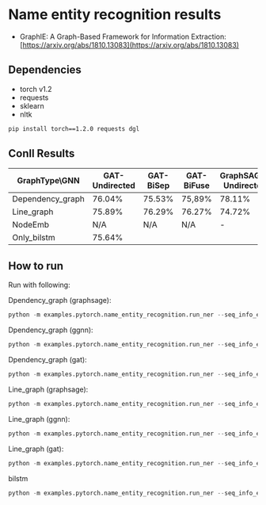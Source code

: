 Name entity recognition results
============


- GraphIE: A Graph-Based Framework for Information Extraction: [https://arxiv.org/abs/1810.13083](https://arxiv.org/abs/1810.13083)



Dependencies
------------
- torch v1.2
- requests
- sklearn
- nltk

```bash
pip install torch==1.2.0 requests dgl
```



Conll Results
-------

| GraphType\GNN  | GAT-Undirected   |  GAT-BiSep    | GAT-BiFuse   | GraphSAGE-Undirected   |  GraphSAGE-BiSep    | GraphSAGE-BiFuse   |  GGNN-Undirected   |  GGNN-BiSep    | GGNN-BiFuse   | 
| ------------- |  -------------| ------------- |  -------------|  ------------- | ------------- |  -------------| ------------- | -------------  | ------------- |  
| Dependency_graph     |76.04%|75.53%|75,89%|78.11%|77.53%  |77.55%|77.17%|77.05%|77.10%|
| Line_graph        |75.89% |76.29%|76.27%|74.72%|74.40%|73.10%|76.13%|73.20%|75.75%|
| NodeEmb | N/A  | N/A | N/A | - | - | -  |  | - |  - |
|Only_bilstm| 75.64%|






How to run
----------

Run with following:


Dpendency_graph (graphsage):
```python
python -m examples.pytorch.name_entity_recognition.run_ner --seq_info_encode_strategy bilstm  --graph_type dependency_graph --gpu 0 --init_hidden_size 400 --hidden_size 128 --drop 0.2 --lr 0.01 --batch_size 100 --gnn_type graphsage --direction_option undirected
```
Dpendency_graph (ggnn):
```python
python -m examples.pytorch.name_entity_recognition.run_ner --seq_info_encode_strategy bilstm  --graph_type dependency_graph --gpu 0 --init_hidden_size 400 --hidden_size 128 --drop 0.2 --lr 0.01 --batch_size 100 --gnn_type ggnn --direction_option undirected
```

Dpendency_graph (gat):
```python
python -m examples.pytorch.name_entity_recognition.run_ner --seq_info_encode_strategy bilstm  --graph_type dependency_graph --gpu 0 --init_hidden_size 400 --hidden_size 128 --drop 0.2 --lr 0.001 --batch_size 100 --gnn_type gat --direction_option undirected 
```

Line_graph (graphsage):
```python
python -m examples.pytorch.name_entity_recognition.run_ner --seq_info_encode_strategy bilstm  --graph_type line_graph --gpu 0 --init_hidden_size 400 --hidden_size 128 --drop 0.2 --lr 0.01 --batch_size 100 --gnn_type graphsage --direction_option undirected
```
Line_graph (ggnn):
```python
python -m examples.pytorch.name_entity_recognition.run_ner --seq_info_encode_strategy bilstm  --graph_type line_graph --gpu 0 --init_hidden_size 400 --hidden_size 128 --drop 0.2 --lr 0.01 --batch_size 100 --gnn_type ggnn --direction_option undirected
```

Line_graph (gat):
```python
python -m examples.pytorch.name_entity_recognition.run_ner --seq_info_encode_strategy bilstm  --graph_type line_graph --gpu 0 --init_hidden_size 400 --hidden_size 128 --drop 0.2 --lr 0.001 --batch_size 100 --gnn_type gat --direction_option undirected 
```

bilstm
```python
python -m examples.pytorch.name_entity_recognition.run_ner --seq_info_encode_strategy bilstm  --gpu 0 --init_hidden_size 400 --hidden_size 128 --drop 0.2 --lr 0.01 --batch_size 100
```






